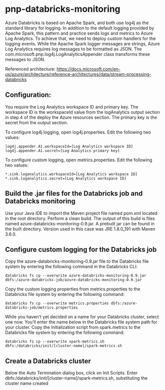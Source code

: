# pnp-databricks-monitoring

Azure Databricks is based on Apache Spark, and both use log4j as the standard library for logging. In addition to the default logging provided by Apache Spark, this pattern and practice sends logs and metrics to Azure Log Analytics. To achieve that, we need to deploy custom handlers for the logging events. While the Apache Spark logger messages are strings, Azure Log Analytics requires log messages to be formatted as JSON. The com.microsoft.pnp.log4j.LogAnalyticsAppender class transforms these messages to JSON.

Referenced architecture: https://docs.microsoft.com/en-us/azure/architecture/reference-architectures/data/stream-processing-databricks

<h2>Configuration:</h2>

You require the Log Analytics workspace ID and primary key. The workspace ID is the workspaceId value from the logAnalytics output section in step 4 of the deploy the Azure resources section. The primary key is the secret from the output section.

To configure log4j logging, open log4j.properties. Edit the following two values:

```
log4j.appender.A1.workspaceId=[Log Analytics workspace ID]
log4j.appender.A1.secret=[Log Analytics primary key]
```

To configure custom logging, open metrics.properties. Edit the following two values:

```
*.sink.loganalytics.workspaceId=[Log Analytics workspace ID]
*.sink.loganalytics.secret=[Log Analytics workspace ID]
```

<h2>Build the .jar files for the Databricks job and Databricks monitoring</h2>
Use your Java IDE to import the Maven project file named pom.xml located in the root directory. Perform a clean build. The output of this build is files named azure-databricks-monitoring-0.9.jar. A prebuilt jar can be found in the built directory. Version used in this case was JRE 1.8.0_191 with Maven 3.6.0.

<h2>Configure custom logging for the Databricks job</h2>
Copy the azure-databricks-monitoring-0.9.jar file to the Databricks file system by entering the following command in the Databricks CLI:

```
databricks fs cp --overwrite azure-databricks-monitoring-0.9.jar dbfs:/azure-databricks-job/azure-databricks-monitoring-0.9.jar
```

Copy the custom logging properties from metrics.properties to the Databricks file system by entering the following command:
```
databricks fs cp --overwrite metrics.properties dbfs:/azure-databricks-job/metrics.properties
```

While you haven't yet decided on a name for your Databricks cluster, select one now. You'll enter the name below in the Databricks file system path for your cluster. Copy the initialization script from spark.metrics to the Databricks file system by entering the following command:
```
databricks fs cp --overwrite spark-metrics.sh dbfs:/databricks/init/[cluster-name]/spark-metrics.sh
```

<h2>Create a Databricks cluster</h2>
Below the Auto Termination dialog box, click on Init Scripts. Enter dbfs:/databricks/init/[cluster-name]/spark-metrics.sh, substituting the cluster name created